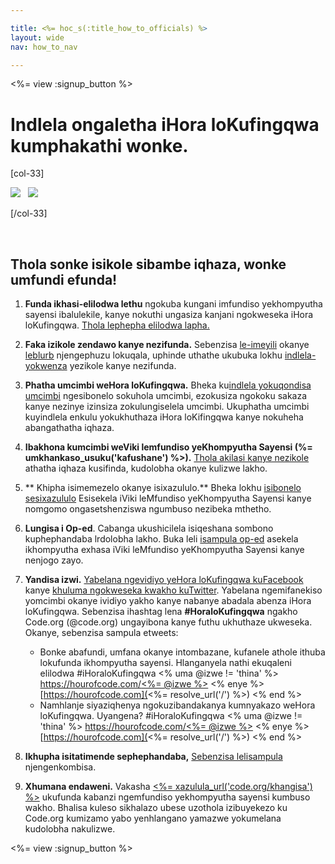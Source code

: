 ```yaml
---

title: <%= hoc_s(:title_how_to_officials) %>
layout: wide
nav: how_to_nav

---
```


<%= view :signup_button %>

# Indlela ongaletha iHora loKufingqwa kumphakathi wonke.

[col-33]

![](/images/fit-275/highlight-obama.png)&nbsp;&nbsp;&nbsp;![](/images/fit-246/dan.jpg)

[/col-33]

<p style="clear:both">
  &nbsp;
</p>

## Thola sonke isikole sibambe iqhaza, wonke umfundi efunda!

  1. **Funda ikhasi-elilodwa lethu** ngokuba kungani imfundiso yekhompyutha sayensi ibalulekile, kanye nokuthi ungasiza kanjani ngokweseka iHora loKufingqwa. [Thola lephepha elilodwa lapha.](/files/hoc-one-pager-public-officials-2016.pdf)

  2. **Faka izikole zendawo kanye nezifunda.** Sebenzisa [ le-imeyili](<%= resolve_url('/promote/resources#sample-emails') %>) okanye [leblurb](<%= resolve_url('/promote/stats') %>) njengephuzu lokuqala, uphinde uthathe ukubuka lokhu [indlela-yokwenza](<%= resolve_url('/how-to') %>) yezikole kanye nezifunda.

  3. **Phatha umcimbi weHora loKufingqwa.** Bheka ku[indlela yokuqondisa umcimbi](<%= resolve_url('/how-to/events') %>) ngesibonelo sokuhola umcimbi, ezokusiza ngokoku sakaza kanye nezinye izinsiza zokulungiselela umcimbi. Ukuphatha umcimbi kuyindlela enkulu yokukhuthaza iHora loKifingqwa kanye nokuheha abangathatha iqhaza.

  4. **Ibakhona kumcimbi weViki lemfundiso yeKhompyutha Sayensi (%= umkhankaso_usuku('kafushane') %>).** [Thola akilasi kanye nezikole](<%= resolve_url('/events') %>) athatha iqhaza kusifinda, kudolobha okanye kulizwe lakho.

  5. ** Khipha isimemezelo okanye isixazululo.** Bheka lokhu [ isibonelo sesixazululo](<%= resolve_url('resources/proclamation') %>) Esisekela iViki leMfundiso yeKhompyutha Sayensi kanye nomgomo ongasetshenziswa ngumbuso nezibeka mthetho.

  6. **Lungisa i Op-ed**. Cabanga ukushicilela isiqeshana sombono kuphephandaba lrdolobha lakho. Buka leli [isampula op-ed](<%= resolve_url('/promote/op-ed') %>) asekela ikhompyutha exhasa iViki leMfundiso yeKhompyutha Sayensi kanye nenjogo zayo.

  7. **Yandisa izwi.** [Yabelana ngevidiyo yeHora loKufingqwa kuFacebook](https://www.facebook.com/sharer/sharer.php?u=http%3A%2F%2Fhourofcode.com%2Fus) kanye [khuluma ngokweseka kwakho kuTwitter](https://twitter.com/intent/tweet?url=http%3A%2F%2Fhourofcode.com&text=I%27m%20participating%20in%20this%20year%27s%20%23HourOfCode%2C%20are%20you%3F%20%40codeorg&original_referer=https%3A%2F%2Fwww.google.com%2Furl%3Fq%3Dhttps%253A%252F%252Ftwitter.com%252Fshare%253Fhashtags%253D%2526amp%253Brelated%253Dcodeorg%2526amp%253Btext%253DI%252527m%252Bparticipating%252Bin%252Bthis%252Byear%252527s%252B%252523HourOfCode%25252C%252Bare%252Byou%25253F%252B%252540codeorg%2526amp%253Burl%253Dhttp%25253A%25252F%25252Fhourofcode.com%26sa%3DD%26sntz%3D1%26usg%3DAFQjCNE1GLTUbKZfMlEh9Aj5w0iswz6PYQ&related=codeorg&hashtags=). Yabelana ngemifanekiso yomcimbi okanye ividiyo yakho kanye nabanye abadala abenza iHora loKufingqwa. Sebenzisa ihashtag lena **#HoraloKufingqwa** ngakho Code.org (@code.org) ungayibona kanye futhu ukhuthaze ukweseka. Okanye, sebenzisa sampula etweets:
    
      * Bonke abafundi, umfana okanye intombazane, kufanele athole ithuba lokufunda ikhompyutha sayensi. Hlanganyela nathi ekuqaleni elilodwa #iHoraloKufingqwa <% uma @izwe != 'thina' %> [https://hourofcode.com/<%= @izwe %>](<%= resolve_url('/') %>) <% enye %> [https://hourofcode.com](<%= resolve_url('/') %>) <% end %>
      * Namhlanje siyaziqhenya ngokuzibandakanya kumnyakazo weHora loKufingqwa. Uyangena? #iHoraloKufingqwa <% uma @izwe != 'thina' %> [https://hourofcode.com/<%= @izwe %>](<%= resolve_url('/') %>) <% enye %> [https://hourofcode.com](<%= resolve_url('/') %>) <% end %>   
          
        

  8. **Ikhupha isitatimende sephephandaba,** [ Sebenzisa lelisampula](<%= resolve_url('/promote/official-press-release') %>) njengenkombisa.

  9. **Xhumana endaweni.** Vakasha [<%= xazulula_url('code.org/khangisa') %>](<%= resolve_url('https://code.org/promote') %>) ukufunda kabanzi ngemfundiso yekhompyutha sayensi kumbuso wakho. Bhalisa kuleso sikhalazo ubese uzothola izibuyekezo ku Code.org kumizamo yabo yenhlangano yamazwe yokumelana kudolobha nakulizwe.

<%= view :signup_button %>